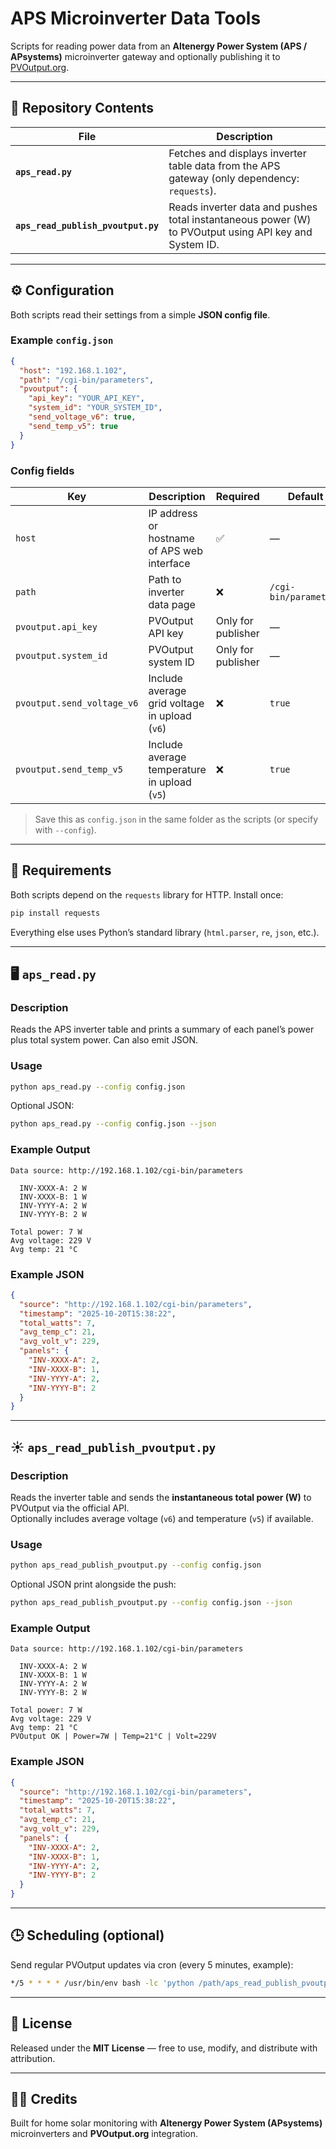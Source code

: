 # APS Microinverter Data Tools

Scripts for reading power data from an **Altenergy Power System (APS / APsystems)** microinverter gateway and optionally publishing it to [PVOutput.org](https://pvoutput.org).

---

## 📁 Repository Contents

| File | Description |
|------|--------------|
| **`aps_read.py`** | Fetches and displays inverter table data from the APS gateway (only dependency: `requests`). |
| **`aps_read_publish_pvoutput.py`** | Reads inverter data and pushes total instantaneous power (W) to PVOutput using API key and System ID. |

---

## ⚙️ Configuration

Both scripts read their settings from a simple **JSON config file**.

### Example `config.json`

```json
{
  "host": "192.168.1.102",
  "path": "/cgi-bin/parameters",
  "pvoutput": {
    "api_key": "YOUR_API_KEY",
    "system_id": "YOUR_SYSTEM_ID",
    "send_voltage_v6": true,
    "send_temp_v5": true
  }
}
```

### Config fields

| Key | Description | Required | Default |
|-----|-------------|----------|---------|
| `host` | IP address or hostname of APS web interface | ✅ | — |
| `path` | Path to inverter data page | ❌ | `/cgi-bin/parameters` |
| `pvoutput.api_key` | PVOutput API key | Only for publisher | — |
| `pvoutput.system_id` | PVOutput system ID | Only for publisher | — |
| `pvoutput.send_voltage_v6` | Include average grid voltage in upload (`v6`) | ❌ | `true` |
| `pvoutput.send_temp_v5` | Include average temperature in upload (`v5`) | ❌ | `true` |

> Save this as `config.json` in the same folder as the scripts (or specify with `--config`).

---

## 🧩 Requirements

Both scripts depend on the `requests` library for HTTP. Install once:

```bash
pip install requests
```

Everything else uses Python’s standard library (`html.parser`, `re`, `json`, etc.).

---

## 🖥️ `aps_read.py`

### Description
Reads the APS inverter table and prints a summary of each panel’s power plus total system power. Can also emit JSON.

### Usage
```bash
python aps_read.py --config config.json
```

Optional JSON:
```bash
python aps_read.py --config config.json --json
```

### Example Output
```text
Data source: http://192.168.1.102/cgi-bin/parameters

  INV-XXXX-A: 2 W
  INV-XXXX-B: 1 W
  INV-YYYY-A: 2 W
  INV-YYYY-B: 2 W

Total power: 7 W
Avg voltage: 229 V
Avg temp: 21 °C
```

### Example JSON
```json
{
  "source": "http://192.168.1.102/cgi-bin/parameters",
  "timestamp": "2025-10-20T15:38:22",
  "total_watts": 7,
  "avg_temp_c": 21,
  "avg_volt_v": 229,
  "panels": {
    "INV-XXXX-A": 2,
    "INV-XXXX-B": 1,
    "INV-YYYY-A": 2,
    "INV-YYYY-B": 2
  }
}
```

---

## ☀️ `aps_read_publish_pvoutput.py`

### Description
Reads the inverter table and sends the **instantaneous total power (W)** to PVOutput via the official API.  
Optionally includes average voltage (`v6`) and temperature (`v5`) if available.

### Usage
```bash
python aps_read_publish_pvoutput.py --config config.json
```

Optional JSON print alongside the push:
```bash
python aps_read_publish_pvoutput.py --config config.json --json
```

### Example Output
```text
Data source: http://192.168.1.102/cgi-bin/parameters

  INV-XXXX-A: 2 W
  INV-XXXX-B: 1 W
  INV-YYYY-A: 2 W
  INV-YYYY-B: 2 W

Total power: 7 W
Avg voltage: 229 V
Avg temp: 21 °C
PVOutput OK | Power=7W | Temp=21°C | Volt=229V
```

### Example JSON
```json
{
  "source": "http://192.168.1.102/cgi-bin/parameters",
  "timestamp": "2025-10-20T15:38:22",
  "total_watts": 7,
  "avg_temp_c": 21,
  "avg_volt_v": 229,
  "panels": {
    "INV-XXXX-A": 2,
    "INV-XXXX-B": 1,
    "INV-YYYY-A": 2,
    "INV-YYYY-B": 2
  }
}
```

---

## 🕒 Scheduling (optional)

Send regular PVOutput updates via cron (every 5 minutes, example):

```bash
*/5 * * * * /usr/bin/env bash -lc 'python /path/aps_read_publish_pvoutput.py --config /path/config.json >>/var/log/aps_to_pvoutput.log 2>&1'
```

---

## 🧾 License

Released under the **MIT License** — free to use, modify, and distribute with attribution.

---

## 🙋‍♂️ Credits

Built for home solar monitoring with **Altenergy Power System (APsystems)** microinverters and **PVOutput.org** integration.
